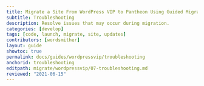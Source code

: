 ```yaml
---
title: Migrate a Site From WordPress VIP to Pantheon Using Guided Migration
subtitle: Troubleshooting
description: Resolve issues that may occur during migration.
categories: [develop]
tags: [code, launch, migrate, site, updates]
contributors: [wordsmither]
layout: guide
showtoc: true
permalink: docs/guides/wordpressvip/troubleshooting
anchorid: troubleshooting
editpath: migrate/wordpressvip/07-troubleshooting.md
reviewed: "2021-06-15"
---
```


<Partial file="migrate/troubleshooting.md" />
<Partial file="migrate/troubleshooting-wordpress.md" />
